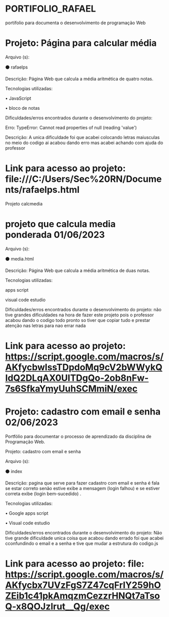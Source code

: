 # PORTIFOLIO_RAFAEL
 portifolio para documenta o desenvolvimento  de programação Web 
 
# Projeto: Página para calcular média

Arquivo (s):

⚫ rafaelps

Descrição: Página Web que calcula a média aritmética de quatro notas.

Tecnologias utilizadas:

• JavaScript

• bloco de notas

Dificuldades/erros encontrados durante o desenvolvimento do projeto:

Erro: TypeError: Cannot read properties of null (reading 'value')

Descrição: A unica dificuldade foi que acabei colocando letras maiusculas no meio do codigo ai acabou dando erro mas acabei achando com ajuda do professor 

# Link para acesso ao projeto: file:///C:/Users/Sec%20RN/Documents/rafaelps.html

Projeto calcmedia

# projeto que calcula media ponderada 01/06/2023

Arquivo (s):

⚫ media.html

Descrição: Página Web que calcula a média aritmética de duas notas.

Tecnologias utilizadas:

 apps script

 visual code estudio 

Dificuldades/erros encontrados durante o desenvolvimento do projeto: não tive grandes dificuldades na hora de fazer este projeto pois o professor acabou dando o codigo todo pronto so tiver que copiar tudo e prestar atenção nas letras para nao errar nada 

# Link para acesso ao projeto: https://script.google.com/macros/s/AKfycbwlssTDpdoMq9cV2bWWykQIdQ2DLqAX0UITDgQo-2ob8nFw-7s6SfkaYmyUuhSCMmiN/exec

# Projeto: cadastro com email e senha 02/06/2023

Portfólio para documentar o processo de aprendizado da disciplina de Programação Web.

Projeto: cadastro com email e senha 

Arquivo (s):

⚫ index

Descrição: pagina que serve para fazer cadastro com email e senha é fala se estar correto senão estive exibe a mensagem (login falhou) e se estiver correta exibe (login bem-sucedido) .

Tecnologias utilizadas:

• Google apps script 

• Visual code estudio

Dificuldades/erros encontrados durante o desenvolvimento do projeto: Não tive grande dificuldade unica coisa que acabou dando errado foi que acabei cconfundindo o email e a senha e tive que mudar a estrutura do codigo.js 

# Link para acesso ao projeto: file: https://script.google.com/macros/s/AKfycbx7UVzFgS7Z47cqFrIY259hOZEib1c41pkAmqzmCezzrHNQt7aTsoQ-x8QOJzlrut__Qg/exec

